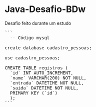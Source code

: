 # Java-Desafio-BDw
Desafio feito durante um estudo
<pre>
```
  -- Código mysql
  
create database cadastro_pessoas;

use cadastro_pessoas;

CREATE TABLE registros (
  `id` INT AUTO_INCREMENT,
  `name` VARCHAR(200) NOT NULL,
  `entrada` DATETIME NOT NULL,
  `saida` DATETIME NOT NULL,
  PRIMARY KEY (`id`)
  );
```
</pre>
